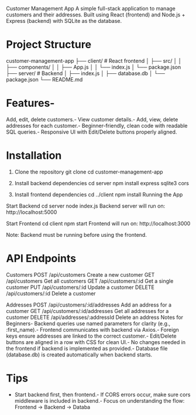 Customer Management App
 A simple full-stack application to manage customers and their addresses.
 Built using React (frontend) and Node.js + Express (backend) with SQLite as the database.

# Project Structure
 customer-management-app
├── client/ # React frontend
│ ├── src/
│ │ ├── components/
│ │ ├── App.js
│ │ └── index.js
│ └── package.json
├── server/ # Backend
│ ├── index.js
│ ├── database.db
│ └── package.json
└── README.md

# Features- 
 
 Add, edit, delete customers.- View customer details.- Add, view, delete addresses for each customer.- Beginner-friendly, clean code with readable SQL queries.- Responsive UI with Edit/Delete buttons properly aligned.

 # Installation
 1. Clone the repository
 git clone <repository-url>
 cd  customer-management-app

 2. Install backend dependencies
 cd server
 npm install express sqlite3 cors
 3. Install frontend dependencies
cd ../client
 npm install
 Running the App

 Start Backend
 cd server
 node index.js
 Backend server will run on: http://localhost:5000

 Start Frontend
 cd client
 npm start
 Frontend will run on: http://localhost:3000


 Note: Backend must be running before using the frontend.


# API Endpoints

 Customers
 POST   /api/customers      Create a new customer
 GET    /api/customers      Get all customers
 GET    /api/customers/:id  Get a single customer
 PUT    /api/customers/:id  Update a customer
 DELETE /api/customers/:id  Delete a customer

 Addresses
 POST   /api/customers/:id/addresses   Add an address for a customer
 GET    /api/customers/:id/addresses   Get all addresses for a customer
 DELETE /api/addresses/:addressId      Delete an address
 Notes for Beginners- Backend queries use named parameters for clarity (e.g., :first_name).- Frontend communicates with backend via Axios.- Foreign keys ensure addresses are linked to the correct customer.- Edit/Delete buttons are aligned in a row with CSS for clean UI.- No changes needed in the frontend if backend is implemented as provided.- Database file (database.db) is created automatically when backend starts.
 
# Tips
- Start backend first, then frontend.- If CORS errors occur, make sure cors middleware is included in backend.- Focus on understanding the flow: Frontend -> Backend -> Databa

